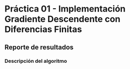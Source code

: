 # Práctica 01 - Implementación Gradiente Descendente con Diferencias Finitas
## Reporte de resultados
### Descripción del algoritmo
